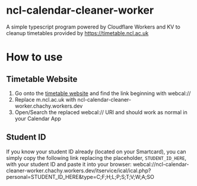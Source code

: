 # ncl-calendar-cleaner-worker
A simple typescript program powered by Cloudflare Workers and KV to cleanup timetables provided by https://timetable.ncl.ac.uk

# How to use
## Timetable Website
1. Go onto the [timetable website](https://timetables.ncl.ac.uk/) and find the link beginning with webcal://
2. Replace m.ncl.ac.uk with ncl-calendar-cleaner-worker.chachy.workers.dev
3. Open/Search the replaced webcal:// URI and should work as normal in your Calendar App

## Student ID
If you know your student ID already (located on your Smartcard), you can simply copy the following link replacing the placeholder, `STUDENT_ID_HERE`, with your student ID and paste it into your browser:
webcal://ncl-calendar-cleaner-worker.chachy.workers.dev/itservice/ical/ical.php?personal=STUDENT_ID_HERE&type=C;F;H;L;P;S;T;V;W;A;SO
